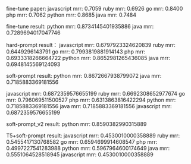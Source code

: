fine-tune paper:
javascript mrr: 0.7059
ruby mrr: 0.6926
go mrr: 0.8400
php mrr: 0.7062
python mrr: 0.8685
java mrr: 0.7484

fine-tune result:
python mrr: 0.8734145401935886
java mrr: 0.7289694017047746

hard-prompt result：
javascript mrr: 0.6797923324620839
ruby mrr: 0.6449296143791
go mrr: 0.7993819881914143
php mrr: 0.6933318266664722
python mrr: 0.8652981265436085
java mrr: 0.6948145569124093

soft-prompt result:
python mrr: 0.8672667938799072
java mrr: 0.7185883369181556

javascript mrr: 0.6872359576655199
ruby mrr: 0.6692308652977674
go mrr: 0.796069511500527
php mrr: 0.6313863816422294
python mrr: 0.7185883369181556
java mrr: 0.7185883369181556
javascript mrr: 0.6872359576655199


soft-prompt_v2 result:
python mrr: 0.8590382990315889


T5+soft-prompt result:
javascript mrr: 0.4530010000358889
ruby mrr: 0.5455417130768582
go mrr: 0.6594699914608547
php mrr: 0.4997227541283988
python mrr: 0.5967964600174649
java mrr: 0.5551064528518945
javascript mrr: 0.4530010000358889
